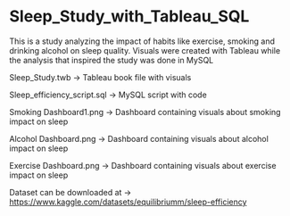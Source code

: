 # Sleep_Study_with_Tableau_SQL
This is a study analyzing the impact of habits like exercise, smoking and drinking alcohol on sleep quality. Visuals were created with Tableau while the analysis that inspired the study was done in MySQL


Sleep_Study.twb -> Tableau book file with visuals

Sleep_efficiency_script.sql -> MySQL script with code 

Smoking Dashboard1.png -> Dashboard containing visuals about smoking impact on sleep

Alcohol Dashboard.png -> Dashboard containing visuals about alcohol impact on sleep

Exercise Dashboard.png -> Dashboard containing visuals about exercise impact on sleep

Dataset can be downloaded at -> https://www.kaggle.com/datasets/equilibriumm/sleep-efficiency
